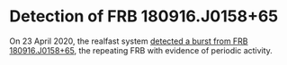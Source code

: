 # Detection of FRB 180916.J0158+65

On 23 April 2020, the realfast system [detected a burst from FRB 180916.J0158+65](http://www.astronomerstelegram.org/?read=13664), the repeating FRB with evidence of periodic activity.


